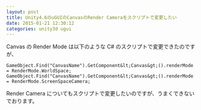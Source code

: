 ```yaml
---
layout: post
title: Unity4.6のuGUIのCanvasのRender Cameraをスクリプトで変更したい
date: 2015-01-21 12:30:12
categories: unity3d ugui
---
```

<p>Canvas の Render Mode は以下のような C# のスクリプトで変更できたのですが、 </p>

```
GameObject.Find("CanvasName").GetComponent&lt;Canvas&gt;().renderMode = RenderMode.WorldSpace;
GameObject.Find("CanvasName").GetComponent&lt;Canvas&gt;().renderMode = RenderMode.ScreenSpaceCamera;
```

<p>Render Camera についてもスクリプトで変更したいのですが、うまくできないでおります。</p>

